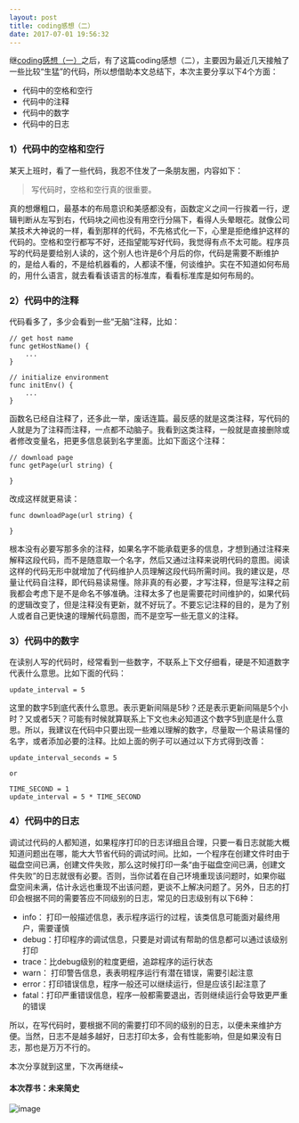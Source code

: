 ```yaml
---
layout: post
title: coding感想（二）
date: 2017-07-01 19:56:32
---
```


继[coding感想（一）](http://reborncodinglife.com/2016/12/13/thoughts-about-coding/)之后，有了这篇coding感想（二），主要因为最近几天接触了一些比较“生猛”的代码，所以想借助本文总结下，本次主要分享以下4个方面：

- 代码中的空格和空行
- 代码中的注释
- 代码中的数字
- 代码中的日志

### 1）代码中的空格和空行

某天上班时，看了一些代码，我忍不住发了一条朋友圈，内容如下：

> 写代码时，空格和空行真的很重要。

真的想爆粗口，最基本的布局意识和美感都没有，函数定义之间一行挨着一行，逻辑判断从左写到右，代码块之间也没有用空行分隔下，看得人头晕眼花。就像公司某技术大神说的一样，看到那样的代码，不先格式化一下，心里是拒绝维护这样的代码的。空格和空行都写不好，还指望能写好代码，我觉得有点不太可能。程序员写的代码是要给别人读的，这个别人也许是6个月后的你，代码是需要不断维护的，是给人看的，不是给机器看的，人都读不懂，何谈维护。实在不知道如何布局的，用什么语言，就去看看该语言的标准库，看看标准库是如何布局的。

### 2）代码中的注释

代码看多了，多少会看到一些“无脑”注释，比如：

```
// get host name
func getHostName() {
    ...
}

// initialize environment
func initEnv() {
    ...
}
```

函数名已经自注释了，还多此一举，废话连篇。最反感的就是这类注释，写代码的人就是为了注释而注释，一点都不动脑子。我看到这类注释，一般就是直接删除或者修改变量名，把更多信息装到名字里面。比如下面这个注释：

```
// download page
func getPage(url string) {

}
```

改成这样就更易读：

```
func downloadPage(url string) {

}
```

根本没有必要写那多余的注释，如果名字不能承载更多的信息，才想到通过注释来解释这段代码，而不是随意取一个名字，然后又通过注释来说明代码的意图。阅读这样的代码无形中就增加了代码维护人员理解这段代码所需时间。我的建议是，尽量让代码自注释，即代码易读易懂。除非真的有必要，才写注释，但是写注释之前我都会考虑下是不是命名不够准确。注释太多了也是需要花时间维护的，如果代码的逻辑改变了，但是注释没有更新，就不好玩了。不要忘记注释的目的，是为了别人或者自己更快速的理解代码意图，而不是空写一些无意义的注释。

### 3）代码中的数字

在读别人写的代码时，经常看到一些数字，不联系上下文仔细看，硬是不知道数字代表什么意思。比如下面的代码：

```
update_interval = 5
```

这里的数字5到底代表什么意思。表示更新间隔是5秒？还是表示更新间隔是5个小时？又或者5天？可能有时候就算联系上下文也未必知道这个数字5到底是什么意思。所以，我建议在代码中只要出现一些难以理解的数字，尽量取一个易读易懂的名字，或者添加必要的注释。比如上面的例子可以通过以下方式得到改善：

```
update_interval_seconds = 5

or

TIME_SECOND = 1
update_interval = 5 * TIME_SECOND

```

### 4）代码中的日志

调试过代码的人都知道，如果程序打印的日志详细且合理，只要一看日志就能大概知道问题出在哪，能大大节省代码的调试时间。比如，一个程序在创建文件时由于磁盘空间已满，创建文件失败，那么这时候打印一条“由于磁盘空间已满，创建文件失败”的日志就很有必要。否则，当你试着在自己环境重现该问题时，如果你磁盘空间未满，估计永远也重现不出该问题，更谈不上解决问题了。另外，日志的打印会根据不同的需要答应不同级别的日志，常见的日志级别有以下6种：

- info： 打印一般描述信息，表示程序运行的过程，该类信息可能面对最终用户，需要谨慎
- debug：打印程序的调试信息，只要是对调试有帮助的信息都可以通过该级别打印
- trace：比debug级别的粒度更细，追踪程序的运行状态
- warn： 打印警告信息，表表明程序运行有潜在错误，需要引起注意
- error：打印错误信息，程序一般还可以继续运行，但是应该引起注意了
- fatal：打印严重错误信息，程序一般都需要退出，否则继续运行会导致更严重的错误

所以，在写代码时，要根据不同的需要打印不同的级别的日志，以便未来维护方便。当然，日志不是越多越好，日志打印太多，会有性能影响，但是如果没有日志，那也是万万不行的。

本次分享就到这里，下次再继续~

#### 本次荐书：未来简史

![image](https://images-cn.ssl-images-amazon.com/images/I/51VxvBgouTL._AA160_.jpg)

